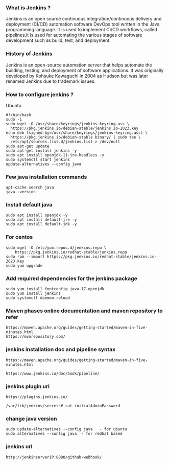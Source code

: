 ### What is Jenkins ? </br>
Jenkins is an open source continuous integration/continuous delivery and deployment (CI/CD) automation software DevOps tool written in the Java programming language. It is used to implement CI/CD workflows, called pipelines.it is used for automating the various stages of software development such as build, test, and deployment.

### History of Jenkins
Jenkins is an open-source automation server that helps automate the building, testing, and deployment of software applications. It was originally developed by Kohsuke Kawaguchi in 2004 as Hudson but was later renamed Jenkins due to trademark issues.

### How to configure jenkins ?
Ubuntu

```
#!/bin/bash
sudo -i
sudo wget -O /usr/share/keyrings/jenkins-keyring.asc \
  https://pkg.jenkins.io/debian-stable/jenkins.io-2023.key
echo deb [signed-by=/usr/share/keyrings/jenkins-keyring.asc] \
  https://pkg.jenkins.io/debian-stable binary/ | sudo tee \
  /etc/apt/sources.list.d/jenkins.list > /dev/null
sudo apt-get update
sudo apt-get install jenkins -y
sudo apt install openjdk-11-jre-headless -y
sudo systemctl start jenkins
update-alternatives --config java

```


### Few java installation commands
```
apt-cache search java
java -version
```

### Install default java 

```
sudo apt install openjdk -y
sudo apt install default-jre -y
sudo apt install default-jdk -y
```
 

### For centos
```
sudo wget -O /etc/yum.repos.d/jenkins.repo \
    https://pkg.jenkins.io/redhat-stable/jenkins.repo
sudo rpm --import https://pkg.jenkins.io/redhat-stable/jenkins.io-2023.key
sudo yum upgrade
```

### Add required dependencies for the jenkins package
```
sudo yum install fontconfig java-17-openjdk
sudo yum install jenkins
sudo systemctl daemon-reload
```
### Maven phases online documentation and maven repository to refer 
```
https://maven.apache.org/guides/getting-started/maven-in-five-minutes.html
https://mvnrepository.com/
```
### jenkins installation doc and pipeline syntax
```
https://maven.apache.org/guides/getting-started/maven-in-five-minutes.html

https://www.jenkins.io/doc/book/pipeline/
```
### jenkins plugin url
```
https://plugins.jenkins.io/

/var/lib/jenkins/secrets# cat initialAdminPassword 
```

### change java version 
```
sudo update-alternatives --config java   - for ubuntu
sudo alternatives --config java  - for redhat based
```
### jenkins url
```
http://jenkinserverIP:8080/github-webhook/
```
